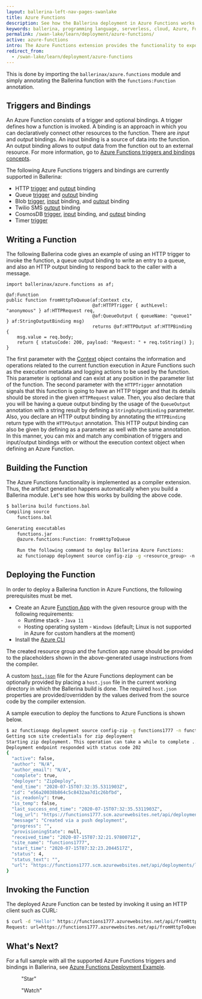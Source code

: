 ```yaml
---
layout: ballerina-left-nav-pages-swanlake
title: Azure Functions
description: See how the Ballerina deployment in Azure Functions works
keywords: ballerina, programming language, serverless, cloud, Azure, Functions
permalink: /swan-lake/learn/deployment/azure-functions/
active: azure-functions
intro: The Azure Functions extension provides the functionality to expose a Ballerina function as a serverless function in the Azure Functions platform.
redirect_from:
  - /swan-lake/learn/deployment/azure-functions
---
```


This is done by importing the `ballerinax/azure.functions` module and simply annotating the Ballerina function with the `functions:Function` annotation.

## Triggers and Bindings

An Azure Function consists of a trigger and optional bindings. A trigger defines how a function is invoked. A binding is an approach in which you can declaratively connect other resources to the function. There are *input* and *output* bindings. An input binding is a source of data into the function. An output binding allows to output data from the function out to an external resource. For more information, go to [Azure Functions triggers and bindings concepts](https://docs.microsoft.com/en-us/azure/azure-functions/functions-triggers-bindings).

The following Azure Functions triggers and bindings are currently supported in Ballerina:
- HTTP [trigger](/swan-lake/learn/api-docs/ballerina/#/azure_functions/annotations#HTTPTrigger) and [output](/swan-lake/learn/api-docs/ballerina/#/azure_functions/annotations#HTTPOutput) binding
- Queue [trigger](/swan-lake/learn/api-docs/ballerina/#/azure_functions/annotations#QueueTrigger) and [output](/swan-lake/learn/api-docs/ballerina/#/azure_functions/annotations#QueueOutput) binding
- Blob [trigger](/swan-lake/learn/api-docs/ballerina/#/azure_functions/annotations#BlobTrigger), [input](/swan-lake/learn/api-docs/ballerina/#/azure_functions/annotations#BlobInput) binding, and [output](/swan-lake/learn/api-docs/ballerina/#/azure_functions/annotations#BlobOutput) binding
- Twilio SMS [output](/swan-lake/learn/api-docs/ballerina/#/azure_functions/annotations#TwilioSmsOutput) binding
- CosmosDB [trigger](/swan-lake/learn/api-docs/ballerina/#/azure_functions/annotations#CosmosDBTrigger), [input](/swan-lake/learn/api-docs/ballerina/#/azure_functions/annotations#CosmosDBInput) binding, and [output](/swan-lake/learn/api-docs/ballerina/#/azure_functions/annotations#CosmosDBOutput) binding
- Timer [trigger](/swan-lake/learn/api-docs/ballerina/#/azure_functions/annotations#TimerTrigger)

## Writing a Function

The following Ballerina code gives an example of using an HTTP trigger to invoke the function, a queue output binding to write an entry to a queue, and also an HTTP output binding to respond back to the caller with a message. 

```ballerina
import ballerinax/azure.functions as af;

@af:Function
public function fromHttpToQueue(af:Context ctx, 
                                @af:HTTPTrigger { authLevel: "anonymous" } af:HTTPRequest req, 
                                @af:QueueOutput { queueName: "queue1" } af:StringOutputBinding msg) 
                                returns @af:HTTPOutput af:HTTPBinding {
    msg.value = req.body;
    return { statusCode: 200, payload: "Request: " + req.toString() };
}
```

The first parameter with the [Context](/swan-lake/learn/api-docs/ballerina/#/azure_functions/classes/Context) object contains the information and operations related to the current function execution in Azure Functions such as the execution metadata and logging actions to be used by the function. This parameter is optional and can exist at any position in the parameter list of the function. The second parameter with the `HTTPTrigger` annotation signals that this function is going to have an HTTP trigger and that its details should be stored in the given `HTTPRequest` value. Then, you also declare that you will be having a queue output binding by the usage of the `QueueOutput` annotation with a string result by defining a `StringOutputBinding` parameter. Also, you declare an HTTP output binding by annotating the `HTTPBinding` return type  with the `HTTPOutput` annotation. This HTTP output binding can also be given by defining as a parameter as well with the same annotation. In this manner, you can mix and match any combination of triggers and  input/output bindings with or without the execution context object when defining an Azure Function. 

## Building the Function

The Azure Functions functionality is implemented as a compiler extension. Thus, the artifact generation happens automatically when you build a Ballerina module. Let's see how this works by building the above code. 

```bash
$ ballerina build functions.bal 
Compiling source
	functions.bal

Generating executables
	functions.jar
	@azure.functions:Function: fromHttpToQueue

	Run the following command to deploy Ballerina Azure Functions:
	az functionapp deployment source config-zip -g <resource_group> -n <function_app_name> --src azure-functions.zip
```

## Deploying the Function

In order to deploy a Ballerina function in Azure Functions, the following prerequisites must be met.

* Create an Azure [Function App](https://docs.microsoft.com/en-us/azure/azure-functions/functions-create-function-app-portal) with the given resource group with the following requirements:
   - Runtime stack - `Java 11`
   - Hosting operating system - `Windows` (default; Linux is not supported in Azure for custom handlers at the moment)
* Install the [Azure CLI](https://docs.microsoft.com/en-us/cli/azure/install-azure-cli?view=azure-cli-latest)

The created resource group and the function app name should be provided to the placeholders shown in the above-generated usage instructions from the compiler. 

A custom [`host.json`](https://docs.microsoft.com/en-us/azure/azure-functions/functions-host-json) file for the Azure Functions deployment can be optionally provided by placing a `host.json` file in the current working directory in which the Ballerina build is done. The required `host.json` properties are provided/overridden by the values derived from the source code by the compiler extension. 

A sample execution to deploy the functions to Azure Functions is shown below. 

```bash
$ az functionapp deployment source config-zip -g functions1777 -n functions1777 --src azure-functions.zip 
Getting scm site credentials for zip deployment
Starting zip deployment. This operation can take a while to complete ...
Deployment endpoint responded with status code 202
{
  "active": false,
  "author": "N/A",
  "author_email": "N/A",
  "complete": true,
  "deployer": "ZipDeploy",
  "end_time": "2020-07-15T07:32:35.5311903Z",
  "id": "e56a20038b864c5c8432aa7d1c26bfbd",
  "is_readonly": true,
  "is_temp": false,
  "last_success_end_time": "2020-07-15T07:32:35.5311903Z",
  "log_url": "https://functions1777.scm.azurewebsites.net/api/deployments/latest/log",
  "message": "Created via a push deployment",
  "progress": "",
  "provisioningState": null,
  "received_time": "2020-07-15T07:32:21.9780071Z",
  "site_name": "functions1777",
  "start_time": "2020-07-15T07:32:23.2044517Z",
  "status": 4,
  "status_text": "",
  "url": "https://functions1777.scm.azurewebsites.net/api/deployments/latest"
}
```

## Invoking the Function

The deployed Azure Function can be tested by invoking it using an HTTP client such as CURL:

```bash
$ curl -d "Hello!" https://functions1777.azurewebsites.net/api/fromHttpToQueue 
Request: url=https://functions1777.azurewebsites.net/api/fromHttpToQueue method=POST query= headers=Accept=*/* Connection=Keep-Alive Content-Length=6 Content-Type=application/x-www-form-urlencoded Host=functions1777.azurewebsites.net Max-Forwards=9 User-Agent=curl/7.64.0 X-WAWS-Unencoded-URL=/api/fromHttpToQueue CLIENT-IP=10.0.128.31:47794 X-ARR-LOG-ID=c905b483-af19-4cf2-9ce0-0741e5998a98 X-SITE-DEPLOYMENT-ID=functions1777 WAS-DEFAULT-HOSTNAME=functions1777.azurewebsites.net X-Original-URL=/api/fromHttpToQueue X-Forwarded-For=45.30.94.9:47450 X-ARR-SSL=2048|256|C=US, S=Washington, L=Redmond, O=Microsoft Corporation, OU=Microsoft IT, CN=Microsoft IT TLS CA 5|CN=*.azurewebsites.net X-Forwarded-Proto=https X-AppService-Proto=https X-Forwarded-TlsVersion=1.2 DISGUISED-HOST=functions1777.azurewebsites.net params= identities=[{"AuthenticationType":null,"IsAuthenticated":false,"Actor":null,"BootstrapContext":null,"Claims":[],"Label":null,"Name":null,"NameClaimType":"http://schemas.xmlsoap.org/ws/2005/05/identity/claims/name","RoleClaimType":"http://schemas.microsoft.com/ws/2008/06/identity/claims/role"}] body=Hello!
```

## What's Next?

For a full sample with all the supported Azure Functions triggers and bindings in Ballerina, see [Azure Functions Deployment Example](/swan-lake/learn/by-example/azure-functions-deployment.html).

<div class="cGitButtonContainer"><p data-button="iGitStarText">"Star"</p><p data-button="iGitWatchText">"Watch"</p></div>


<style> #tree-expand-all , #tree-collapse-all, .cTocElements {display:none;} .cGitButtonContainer {padding-left: 40px;} </style>